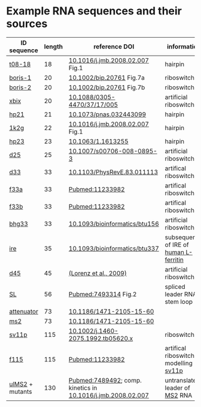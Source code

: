
# Example RNA sequences and their sources

| ID  sequence | length | reference DOI | information |
| --- | --- | --- | --- |
| [t08-18](t08-18) | 18 | [10.1016/j.jmb.2008.02.007](https://doi.org/10.1016/j.jmb.2008.02.007) Fig.1 | hairpin |
| [boris-1](boris-1) | 20 | [10.1002/bip.20761](https://doi.org/10.1002/bip.20761) Fig.7a | riboswitch |
| [boris-2](boris-2) | 20 | [10.1002/bip.20761](https://doi.org/10.1002/bip.20761) Fig.7b | riboswitch |
| [xbix](xbix) | 20 | [10.1088/0305-4470/37/17/005](https://doi.org/10.1088/0305-4470/37/17/005) | artificial riboswitch |
| [hp21](hp21) | 21 | [10.1073/pnas.032443099](https://doi.org/10.1073/pnas.032443099) | hairpin |
| [1k2g](1k2g) | 22 | [10.1016/j.jmb.2008.02.007](https://doi.org/10.1016/j.jmb.2008.02.007) Fig.1 | hairpin |
| [hp23](hp23) | 23 | [10.1063/1.1613255](https://dx.doi.org/10.1063/1.1613255) | hairpin |
| [d25](d25) | 25 | [10.1007/s00706-008-0895-3](https://doi.org/10.1007/s00706-008-0895-3) | artificial riboswitch |
| [d33](d33) | 33 | [10.1103/PhysRevE.83.011113](https://doi.org/10.1103/PhysRevE.83.011113) | artifical riboswitch |
| [f33a](f33a) | 33 | [Pubmed:11233982](https://www.ncbi.nlm.nih.gov/pubmed/11233982) | artifical riboswitch |
| [f33b](f33b) | 33 | [Pubmed:11233982](https://www.ncbi.nlm.nih.gov/pubmed/11233982) | artifical riboswitch |
| [bhg33](bhg33) | 33 | [10.1093/bioinformatics/btu156](https://doi.org/10.1093/bioinformatics/btu156) | artificial riboswitch |
| [ire](ire) | 35 | [10.1093/bioinformatics/btu337](https://doi.org/10.1093/bioinformatics/btu337) | subsequence of IRE of [human L-ferritin](https://www.ncbi.nlm.nih.gov/nucleotide/KC153429.1) |
| [d45](d45) | 45 | [(Lorenz et al., 2009)](https://subs.emis.de/LNI/Proceedings/Proceedings157/article5381.html) | artificial riboswitch |
| [SL](SL) | 56 | [Pubmed:7493314](https://www.ncbi.nlm.nih.gov/pubmed/7493314) Fig.2 | spliced leader RNA stem loop I |
| [attenuator](attenuator) | 73 | [10.1186/1471-2105-15-60](https://doi.org/10.1186/1471-2105-15-60) |  |
| [ms2](ms2) | 73 | [10.1186/1471-2105-15-60](https://doi.org/10.1186/1471-2105-15-60) |  |
| [sv11p](sv11p) | 115 | [10.1002/j.1460-2075.1992.tb05620.x](http://dx.doi.org/10.1002/j.1460-2075.1992.tb05620.x) | riboswitch |
| [f115](f115) | 115 | [Pubmed:11233982](https://www.ncbi.nlm.nih.gov/pubmed/11233982) | artifical riboswitch modelling [sv11p](sv11p) |
| [ulMS2](ulMS2) + mutants | 130 | [Pubmed:7489492](https://www.ncbi.nlm.nih.gov/pubmed/7489492); comp. kinetics in [10.1016/j.jmb.2008.02.007](https://doi.org/10.1016/j.jmb.2008.02.007) | untranslated leader of [MS2](https://www.ncbi.nlm.nih.gov/nucleotide/MK213795) RNA |

